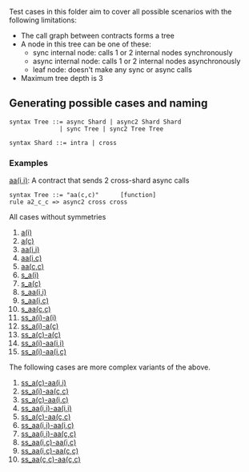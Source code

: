 
Test cases in this folder aim to cover all possible scenarios with the following limitations:

* The call graph between contracts forms a tree
* A node in this tree can be one of these:
  * sync internal node: calls 1 or 2 internal nodes synchronously
  * async internal node: calls 1 or 2 internal nodes asynchronously
  * leaf node: doesn't make any sync or async calls
* Maximum tree depth is 3

## Generating possible cases and naming 

```k
syntax Tree ::= async Shard | async2 Shard Shard 
              | sync Tree | sync2 Tree Tree

syntax Shard ::= intra | cross
```

### Examples

[aa(i,i)](aa(i,i).md): A contract that sends 2 cross-shard async calls

```k
syntax Tree ::= "aa(c,c)"      [function]
rule a2_c_c => async2 cross cross
```

All cases without symmetries

1. [a(i)](a(i).md)
2. [a(c)](a(c).md)
3. [aa(i,i)](aa(i,i).md)
4. [aa(i,c)](aa(i,c).md)
5. [aa(c,c)](aa(c,c).md)
6. [s_a(i)](s_a(i).md)
7. [s_a(c)](s_a(c).md)
8. [s_aa(i,i)](s_aa(i,i).md)
9. [s_aa(i,c)](s_aa(i,c).md)
10. [s_aa(c,c)](s_aa(c,c).md)
11. [ss_a(i)-a(i)](ss_a(i)-a(i).md)
12. [ss_a(i)-a(c)](ss_a(i)-a(c).md)
13. [ss_a(c)-a(c)](ss_a(c)-a(c).md)
14. [ss_a(i)-aa(i,i)](ss_a(i)-aa(i,i).md)
15. [ss_a(i)-aa(i,c)](ss_a(i)-aa(i,c).md)

The following cases are more complex variants of the above.

1. [ss_a(c)-aa(i,i)](ss_a(c)-aa(i,i).md)
1. [ss_a(i)-aa(c,c)](ss_a(i)-aa(c,c).md)
1. [ss_a(c)-aa(i,c)](ss_a(c)-aa(i,c).md)
1. [ss_aa(i,i)-aa(i,i)](ss_aa(i,i)-aa(i,i).md)
1. [ss_a(c)-aa(c,c)](ss_a(c)-aa(c,c).md)
1. [ss_aa(i,i)-aa(i,c)](ss_aa(i,i)-aa(i,c).md)
1. [ss_aa(i,i)-aa(c,c)](ss_aa(i,i)-aa(c,c).md)
1. [ss_aa(i,c)-aa(i,c)](ss_aa(i,c)-aa(i,c).md)
1. [ss_aa(i,c)-aa(c,c)](ss_aa(i,c)-aa(c,c).md)
1. [ss_aa(c,c)-aa(c,c)](ss_aa(c,c)-aa(c,c).md)